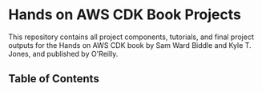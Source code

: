 # Hands on AWS CDK Book Projects

This repository contains all project components, tutorials, and final project outputs for the Hands on AWS CDK book by Sam Ward Biddle and Kyle T. Jones, and published by O'Reilly.

## Table of Contents
